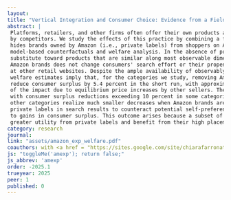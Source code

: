 ```yaml
---
layout: 
title: "Vertical Integration and Consumer Choice: Evidence from a Field Experiment"
abstract: | 
 Platforms, retailers, and other firms often offer their own products alongside products sold
 by competitors. We study the effects of this practice by combining a field experiment that
 hides brands owned by Amazon (i.e., private labels) from shoppers on Amazon.com with
 model-based counterfactuals and welfare analysis. In the absence of private labels, consumers
 substitute toward products that are similar along most observable dimensions. Removing
 Amazon brands does not change consumers' search effort or their propensity to shop
 at other retail websites. Despite the ample availability of observably similar alternatives, our
 welfare estimates imply that, for the categories we study, removing Amazon brands would
 reduce consumer surplus by 5.4 percent in the short run, with approximately 10 percent
 of the impact due to equilibrium price increases by other sellers. The effects are heterogeneous,
 with consumer surplus reductions exceeding 10 percent in some categories, while
 other categories realize much smaller decreases when Amazon brands are removed. Demoting
 private labels in search results to counteract potential self-preferencing does not lead
 to gains in consumer surplus. This outcome arises because a subset of consumers derive
 greater utility from private labels and benefit from their high placement in search results.
category: research
journal: 
link: "assets/amazon_exp_welfare.pdf"
coauthors: with <a href = "https://sites.google.com/site/chiarafarronato/"> Chiara Farronato</a> and <a href = "http://alexandermackay.org/">Alexander MacKay</a>
js: "toggleMe('amexp'); return false;"
js_abbrev: 'amexp'
order: -2025.1
trueyear: 2025
peer: 1
published: 0
---
```

